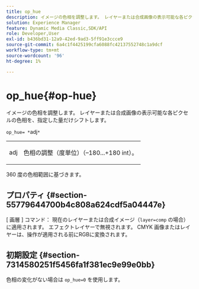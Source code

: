 ```yaml
---
title: op_hue
description: イメージの色相を調整します。 レイヤーまたは合成画像の表示可能な各ピクセルの色相を、指定した量だけシフトします。
solution: Experience Manager
feature: Dynamic Media Classic,SDK/API
role: Developer,User
exl-id: b436bd31-12a9-42ed-9ad3-5ff91e3ccce9
source-git-commit: 6a4c1f4425199cfa6088fc42137552748c1a9dcf
workflow-type: tm+mt
source-wordcount: '96'
ht-degree: 1%

---
```


# op_hue{#op-hue}

イメージの色相を調整します。 レイヤーまたは合成画像の表示可能な各ピクセルの色相を、指定した量だけシフトします。

`op_hue= *`adj`*`

<table id="simpletable_7DC7ABA384664BDDAA65B8DEEF7859A8"> 
 <tr class="strow"> 
  <td class="stentry"> <p><span class="varname"> adj</span> </p> </td> 
  <td class="stentry"> <p>色相の調整（度単位）（–180...+180 int）。 </p></td> 
 </tr> 
</table>

360 度の色相範囲に基づきます。

## プロパティ {#section-55779644700b4c808a624cdf5a04447e}

[ 画層 ] コマンド： 現在のレイヤーまたは合成イメージ（`layer=comp` の場合）に適用されます。 エフェクトレイヤーで無視されます。 CMYK 画像またはレイヤーは、操作が適用される前にRGBに変換されます。

## 初期設定 {#section-7314580251f5456fa1f381ec9e99e0bb}

色相の変化がない場合は `op_hue=0` を使用します。
